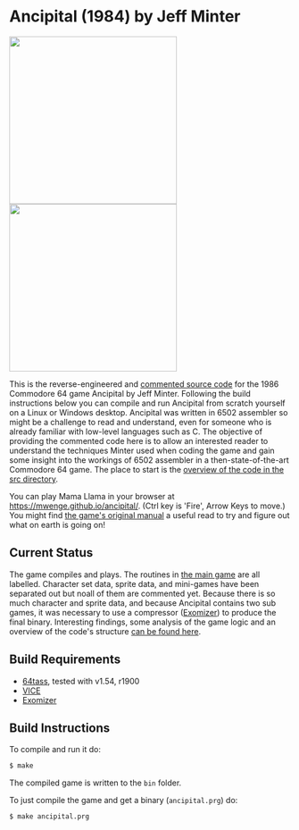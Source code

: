 # Ancipital (1984) by Jeff Minter
<img src="http://www.the-commodore-zone.com/articlelive/content_images/cover_ancipital_minter.jpg" height=300><img src="http://www.simplygames.net/wp-content/uploads/2017/08/Anciptal-screenshot-1.png" height=300>


This is the reverse-engineered and [commented source code] for the 1986 Commodore 64 game Ancipital by Jeff Minter. Following the build instructions below you can compile and run Ancipital from scratch yourself on a Linux or Windows desktop. Ancipital was written in 6502 assembler so might be a challenge to read and understand, even for someone who is already familiar with low-level languages such as C. The objective of providing the commented code here is to allow an interested reader to understand the techniques Minter used when coding the game and gain some insight into the workings of 6502 assembler in a then-state-of-the-art Commodore 64 game. The place to start is the [overview of the code in the src directory](https://github.com/mwenge/ancipital/tree/master/src).

You can play Mama Llama in your browser at https://mwenge.github.io/ancipital/. (Ctrl key is 'Fire', Arrow Keys to move.)
You might find [the game's original manual](https://github.com/mwenge/ancipital/tree/master/src/OriginalGameManual.md) a useful read to try and figure out what on earth is going on!

## Current Status
The game compiles and plays. The routines in [the main game](https://github.com/mwenge/ancipital/tree/master/src/ancipital.asm) are all labelled. Character set data, sprite data, and mini-games have been separated out but noall of them are commented yet. Because there is so much character and sprite data, and because Ancipital contains two sub games, it was necessary to use a compressor ([Exomizer]) to produce the final binary. Interesting findings, some analysis of the game logic and an overview of the code's structure [can be found here](https://github.com/mwenge/ancipital/tree/master/src).


## Build Requirements
* [64tass][64tass], tested with v1.54, r1900
* [VICE][vice]
* [Exomizer][Exomizer]

[64tass]: http://tass64.sourceforge.net/
[vice]: http://vice-emu.sourceforge.net/
[https://gridrunner.xyz]: https://mwenge.github.io/gridrunner.xyz
[commented source code]:https://github.com/mwenge/ancipital/blob/master/src/
[DNA]:https://github.com/mwenge/ancipital/blob/master/demos/dna
[Torus]:https://github.com/mwenge/ancipital/blob/master/demos/torus
[Torus2]:https://github.com/mwenge/ancipital/blob/master/demos/torus2
[Iridis Spaceship]:https://github.com/mwenge/ancipital/blob/master/demos/iridis_spaceship
[Made in France]:https://github.com/mwenge/ancipital/blob/master/demos/mif
[Exomizer]:https://bitbucket.org/magli143/exomizer/wiki/Home

## Build Instructions
To compile and run it do:

```sh
$ make
```
The compiled game is written to the `bin` folder. 

To just compile the game and get a binary (`ancipital.prg`) do:

```sh
$ make ancipital.prg
```

